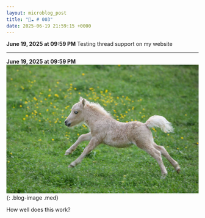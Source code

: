 ```yaml
---
layout: microblog_post
title: "🔵☁️ # 003"
date: 2025-06-19 21:59:15 +0000
---
```


**June 19, 2025 at 09:59 PM**
Testing thread support on my website

---

**June 19, 2025 at 09:59 PM**
![testing-thread-support-on-my-w](/assets/images/microblog/testing-thread-support-on-my-w-0.jpg){: .blog-image .med}

How well does this work?
